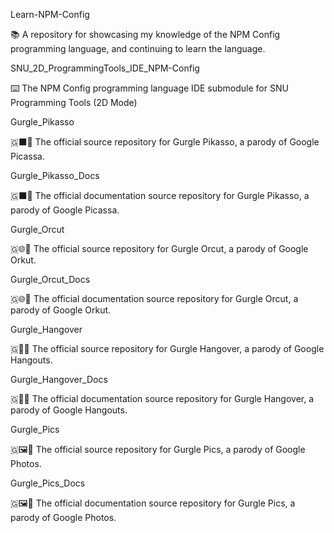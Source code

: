 
Learn-NPM-Config

📚️ A repository for showcasing my knowledge of the NPM Config programming language, and continuing to learn the language. 

SNU_2D_ProgrammingTools_IDE_NPM-Config

⌨️ The NPM Config programming language IDE submodule for SNU Programming Tools (2D Mode)

Gurgle_Pikasso

🇬⬛️💾️ The official source repository for Gurgle Pikasso, a parody of Google Picassa.

Gurgle_Pikasso_Docs

🇬⬛️📖️ The official documentation source repository for Gurgle Pikasso, a parody of Google Picassa.

Gurgle_Orcut

🇬🌐️💾️ The official source repository for Gurgle Orcut, a parody of Google Orkut.

Gurgle_Orcut_Docs

🇬🌐️📖️ The official documentation source repository for Gurgle Orcut, a parody of Google Orkut.

Gurgle_Hangover

🇬🍺️💾️ The official source repository for Gurgle Hangover, a parody of Google Hangouts.

Gurgle_Hangover_Docs

🇬🍺️📖️ The official documentation source repository for Gurgle Hangover, a parody of Google Hangouts.

Gurgle_Pics

🇬🖼️💾️ The official source repository for Gurgle Pics, a parody of Google Photos.

Gurgle_Pics_Docs

🇬🖼️📖️ The official documentation source repository for Gurgle Pics, a parody of Google Photos.

